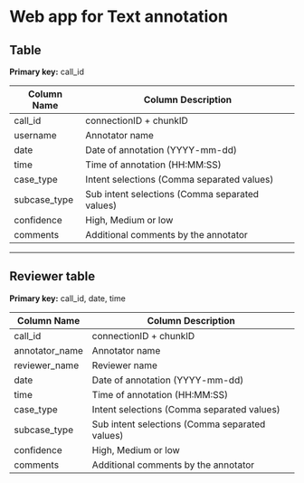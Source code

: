 # Web app for Text annotation


## Table

**Primary key:** call_id

| Column Name | Column Description |
|-------------|-------------------|
| call_id        | connectionID + chunkID |
| username         | Annotator name |
| date     | Date of annotation (YYYY-mm-dd) |
| time       | Time of annotation (HH:MM:SS) |
| case_type      | Intent selections (Comma separated values) |
| subcase_type      | Sub intent selections (Comma separated values) |
| confidence        | High, Medium or low |
| comments | Additional comments by the annotator |

---
## Reviewer table

**Primary key:** call_id, date, time

| Column Name | Column Description |
|-------------|-------------------|
| call_id        | connectionID + chunkID |
| annotator_name         | Annotator name |
| reviewer_name         | Reviewer name |
| date     | Date of annotation (YYYY-mm-dd) |
| time       | Time of annotation (HH:MM:SS) |
| case_type      | Intent selections (Comma separated values) |
| subcase_type      | Sub intent selections (Comma separated values) |
| confidence        | High, Medium or low |
| comments | Additional comments by the annotator |
